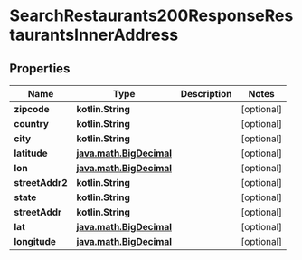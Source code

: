 
# SearchRestaurants200ResponseRestaurantsInnerAddress

## Properties
| Name | Type | Description | Notes |
| ------------ | ------------- | ------------- | ------------- |
| **zipcode** | **kotlin.String** |  |  [optional] |
| **country** | **kotlin.String** |  |  [optional] |
| **city** | **kotlin.String** |  |  [optional] |
| **latitude** | [**java.math.BigDecimal**](java.math.BigDecimal.md) |  |  [optional] |
| **lon** | [**java.math.BigDecimal**](java.math.BigDecimal.md) |  |  [optional] |
| **streetAddr2** | **kotlin.String** |  |  [optional] |
| **state** | **kotlin.String** |  |  [optional] |
| **streetAddr** | **kotlin.String** |  |  [optional] |
| **lat** | [**java.math.BigDecimal**](java.math.BigDecimal.md) |  |  [optional] |
| **longitude** | [**java.math.BigDecimal**](java.math.BigDecimal.md) |  |  [optional] |




